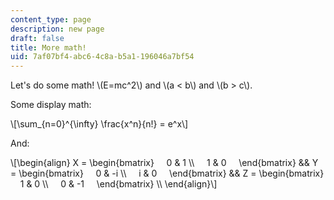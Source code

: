 ```yaml
---
content_type: page
description: new page
draft: false
title: More math!
uid: 7af07bf4-abc6-4c8a-b5a1-196046a7bf54
---
```

Let's do some math! \\(E=mc^2\\) and \\(a < b\\) and \\(b > c\\).

Some display math:

\\[\sum_{n=0}^{\infty} \frac{x^n}{n!} = e^x\\]

And:

\\[\begin{align} X = \begin{bmatrix}     0 & 1 \\\\     1 & 0     \end{bmatrix} && Y = \begin{bmatrix}     0 & -i \\\\     i & 0     \end{bmatrix} && Z = \begin{bmatrix}     1 & 0 \\\\     0 & -1     \end{bmatrix} \\\\ \end{align}\\]